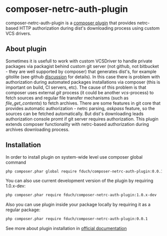 composer-netrc-auth-plugin
==========================

composer-netrc-auth-plugin is a [composer plugin](https://getcomposer.org/doc/articles/plugins.md) that provides netrc-based HTTP authorization during dist's
downloading process using custom VCS drivers.

About plugin
------------

Sometimes it is usefull to work with custom VCSDriver to handle private packages
via packagist behind custom git server (not github, not bitbucket - they are well supported by composer) that generates
dist's, for example gitolite (see github [discussion](https://github.com/composer/packagist/issues/389) for details).
In this case there is problem with authorization during automated packages installations via composer
(this is important on build, CI servers, etc).
The cause of this problem is that composer uses external *git* process (it could be another *vcs*-process)
to fetch sources and regular file transfer mechanisms (such as *file_get_contents*) to fetch archives.
There are some features in git core that provides automatic authorization - netrc parsing, *askpass* feature, so
the sources can be fetched automatically. But dist's downloading leads authorization console promt if git server
requires authorization.
This plugin extends composer functionality with netrc-based authorization during archives downloading process.

Installation
------------
In order to install plugin on system-wide level use composer global command

```sh
php composer.phar global require fduch/composer-netrc-auth-plugin:0.0.1
```

You can also use current development version of the plugin by requiring 1.0.x-dev:

```sh
php composer.phar require fduch/composer-netrc-auth-plugin:1.0.x-dev
```

Also you can use plugin inside your package locally by requiring it as a regular package:
```sh
php composer.phar require fduch/composer-netrc-auth-plugin:0.0.1
```
See more about plugin installation in [official documentation](https://getcomposer.org/doc/articles/plugins.md#using-plugins)
